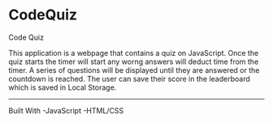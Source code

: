 # CodeQuiz

Code Quiz

This application is a webpage that contains a quiz on JavaScript. Once the quiz starts the timer will start any worng answers will deduct time from the timer. A series of questions will be displayed until they are answered or the countdown is reached. The user can save their score in the leaderboard which is saved in Local Storage.
__________________________________________________________________________________

Built With
    -JavaScript
    -HTML/CSS